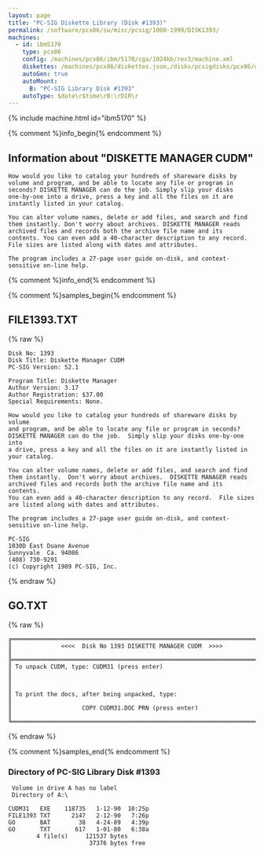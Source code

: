 ```yaml
---
layout: page
title: "PC-SIG Diskette Library (Disk #1393)"
permalink: /software/pcx86/sw/misc/pcsig/1000-1999/DISK1393/
machines:
  - id: ibm5170
    type: pcx86
    config: /machines/pcx86/ibm/5170/cga/1024kb/rev3/machine.xml
    diskettes: /machines/pcx86/diskettes.json,/disks/pcsigdisks/pcx86/diskettes.json
    autoGen: true
    autoMount:
      B: "PC-SIG Library Disk #1393"
    autoType: $date\r$time\rB:\rDIR\r
---
```


{% include machine.html id="ibm5170" %}

{% comment %}info_begin{% endcomment %}

## Information about "DISKETTE MANAGER CUDM"

    How would you like to catalog your hundreds of shareware disks by
    volume and program, and be able to locate any file or program in
    seconds? DISKETTE MANAGER can do the job. Simply slip your disks
    one-by-one into a drive, press a key and all the files on it are
    instantly listed in your catalog.
    
    You can alter volume names, delete or add files, and search and find
    them instantly. Don't worry about archives. DISKETTE MANAGER reads
    archived files and records both the archive file name and its
    contents. You can even add a 40-character description to any record.
    File sizes are listed along with dates and attributes.
    
    The program includes a 27-page user guide on-disk, and context-
    sensitive on-line help.
{% comment %}info_end{% endcomment %}

{% comment %}samples_begin{% endcomment %}

## FILE1393.TXT

{% raw %}
```
Disk No: 1393                                                           
Disk Title: Diskette Manager CUDM                                       
PC-SIG Version: S2.1                                                    
                                                                        
Program Title: Diskette Manager                                         
Author Version: 3.17                                                    
Author Registration: $37.00                                             
Special Requirements: None.                                             
                                                                        
How would you like to catalog your hundreds of shareware disks by volume
and program, and be able to locate any file or program in seconds?      
DISKETTE MANAGER can do the job.  Simply slip your disks one-by-one into
a drive, press a key and all the files on it are instantly listed in    
your catalog.                                                           
                                                                        
You can alter volume names, delete or add files, and search and find    
them instantly.  Don't worry about archives.  DISKETTE MANAGER reads    
archived files and records both the archive file name and its contents. 
You can even add a 40-character description to any record.  File sizes  
are listed along with dates and attributes.                             
                                                                        
The program includes a 27-page user guide on-disk, and context-         
sensitive on-line help.                                                 
                                                                        
PC-SIG                                                                  
1030D East Duane Avenue                                                 
Sunnyvale  Ca. 94086                                                    
(408) 730-9291                                                          
(c) Copyright 1989 PC-SIG, Inc.                                         
```
{% endraw %}

## GO.TXT

{% raw %}
```
╔═════════════════════════════════════════════════════════════════════════╗
║              <<<<  Disk No 1393 DISKETTE MANAGER CUDM  >>>>             ║
╠═════════════════════════════════════════════════════════════════════════╣
║ To unpack CUDM, type: CUDM31 (press enter)                              ║
║                                                                         ║
║ To print the docs, after being unpacked, type:                          ║
║                    COPY CUDM31.DOC PRN (press enter)                    ║
╚═════════════════════════════════════════════════════════════════════════╝
```
{% endraw %}

{% comment %}samples_end{% endcomment %}

### Directory of PC-SIG Library Disk #1393

     Volume in drive A has no label
     Directory of A:\

    CUDM31   EXE    118735   1-12-90  10:25p
    FILE1393 TXT      2147   2-12-90   7:26p
    GO       BAT        38   4-24-89   4:39p
    GO       TXT       617   1-01-80   6:38a
            4 file(s)     121537 bytes
                           37376 bytes free
